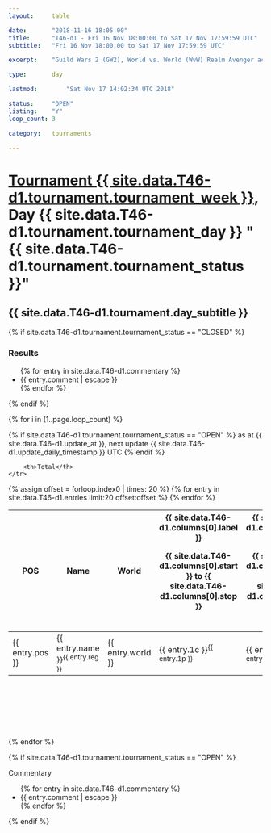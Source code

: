 ```yaml
---
layout: 	table

date: 		"2018-11-16 18:05:00"
title: 		"T46-d1 - Fri 16 Nov 18:00:00 to Sat 17 Nov 17:59:59 UTC"
subtitle: 	"Fri 16 Nov 18:00:00 to Sat 17 Nov 17:59:59 UTC"

excerpt:    "Guild Wars 2 (GW2), World vs. World (WvW) Realm Avenger achivement Tournament. \"Every Kill Counts\""

type:       day

lastmod: 		"Sat Nov 17 14:02:34 UTC 2018"

status:     "OPEN"
listing:    "Y"
loop_count: 3

category: 	tournaments

---
```

<div class="table_header">
    <h1><a href="{{ site.data.T46-d1.tournament.week_url }}">Tournament {{ site.data.T46-d1.tournament.tournament_week }}</a>, Day {{ site.data.T46-d1.tournament.tournament_day }} "{{ site.data.T46-d1.tournament.tournament_status }}"</h1>
    <h2>{{ site.data.T46-d1.tournament.day_subtitle }}</h2> 
</div>

{% if site.data.T46-d1.tournament.tournament_status == "CLOSED" %} 
<div class="commentary">
  <h3>Results</h3>
  <ul>
    {% for entry in site.data.T46-d1.commentary %}
    <li class="commentary_list">{{ entry.comment | escape }}</li>
    {% endfor %}
  </ul>
</div>
{% endif %}


{% for i in (1..page.loop_count) %}

{% if site.data.T46-d1.tournament.tournament_status == "OPEN" %} 
<span class="table_nextupdate">as at {{ site.data.T46-d1.update_at }}, next update {{ site.data.T46-d1.update_daily_timestamp }} UTC</span> 
{% endif %}

<table class="day_table">
  <colgroup>
    <col style="width:18px">
    <col style="width:55px">
    <col style="width:55px">
    <col style="width:12px">
    <col style="width:12px">
    <col style="width:12px">
    <col style="width:12px">
    <col style="width:12px">
    <col style="width:12px">
    <col style="width:12px">
    <col style="width:12px">
    <col style="width:12px">
    <col style="width:12px">
    <col style="width:12px">
    <col style="width:12px">
    <col style="width:12px">
    <col style="width:12px">
    <col style="width:12px">
    <col style="width:12px">
    <col style="width:12px">
    <col style="width:12px">
    <col style="width:12px">
    <col style="width:12px">
    <col style="width:12px">
    <col style="width:12px">
    <col style="width:12px">
    <col style="width:12px">
    <col style="width:18px">
  </colgroup>  
  <thead>
    <tr>
        <th>POS</th>
        <th class="AlignLeft">Name</th>
        <th class="AlignLeft">World</th>

<th><div class="label">{{ site.data.T46-d1.columns[0].label }}<p class="onhover">{{ site.data.T46-d1.columns[0].start }} to {{ site.data.T46-d1.columns[0].stop }}</p></div>​</th>
<th><div class="label">{{ site.data.T46-d1.columns[1].label }}<p class="onhover">{{ site.data.T46-d1.columns[1].start }} to {{ site.data.T46-d1.columns[1].stop }}</p></div>​</th>
<th><div class="label">{{ site.data.T46-d1.columns[2].label }}<p class="onhover">{{ site.data.T46-d1.columns[2].start }} to {{ site.data.T46-d1.columns[2].stop }}</p></div>​</th>
<th><div class="label">{{ site.data.T46-d1.columns[3].label }}<p class="onhover">{{ site.data.T46-d1.columns[3].start }} to {{ site.data.T46-d1.columns[3].stop }}</p></div>​</th>
<th><div class="label">{{ site.data.T46-d1.columns[4].label }}<p class="onhover">{{ site.data.T46-d1.columns[4].start }} to {{ site.data.T46-d1.columns[4].stop }}</p></div>​</th>
<th><div class="label">{{ site.data.T46-d1.columns[5].label }}<p class="onhover">{{ site.data.T46-d1.columns[5].start }} to {{ site.data.T46-d1.columns[5].stop }}</p></div>​</th>
<th><div class="label">{{ site.data.T46-d1.columns[6].label }}<p class="onhover">{{ site.data.T46-d1.columns[6].start }} to {{ site.data.T46-d1.columns[6].stop }}</p></div>​</th>
<th><div class="label">{{ site.data.T46-d1.columns[7].label }}<p class="onhover">{{ site.data.T46-d1.columns[7].start }} to {{ site.data.T46-d1.columns[7].stop }}</p></div>​</th>
<th><div class="label">{{ site.data.T46-d1.columns[8].label }}<p class="onhover">{{ site.data.T46-d1.columns[8].start }} to {{ site.data.T46-d1.columns[8].stop }}</p></div>​</th>
<th><div class="label">{{ site.data.T46-d1.columns[9].label }}<p class="onhover">{{ site.data.T46-d1.columns[9].start }} to {{ site.data.T46-d1.columns[9].stop }}</p></div>​</th>
<th><div class="label">{{ site.data.T46-d1.columns[10].label }}<p class="onhover">{{ site.data.T46-d1.columns[10].start }} to {{ site.data.T46-d1.columns[10].stop }}</p></div>​</th>

<th><div class="label">{{ site.data.T46-d1.columns[11].label }}<p class="onhover">{{ site.data.T46-d1.columns[11].start }} to {{ site.data.T46-d1.columns[11].stop }}</p></div>​</th>
<th><div class="label">{{ site.data.T46-d1.columns[12].label }}<p class="onhover">{{ site.data.T46-d1.columns[12].start }} to {{ site.data.T46-d1.columns[12].stop }}</p></div>​</th>
<th><div class="label">{{ site.data.T46-d1.columns[13].label }}<p class="onhover">{{ site.data.T46-d1.columns[13].start }} to {{ site.data.T46-d1.columns[13].stop }}</p></div>​</th>
<th><div class="label">{{ site.data.T46-d1.columns[14].label }}<p class="onhover">{{ site.data.T46-d1.columns[14].start }} to {{ site.data.T46-d1.columns[14].stop }}</p></div>​</th>
<th><div class="label">{{ site.data.T46-d1.columns[15].label }}<p class="onhover">{{ site.data.T46-d1.columns[15].start }} to {{ site.data.T46-d1.columns[15].stop }}</p></div>​</th>
<th><div class="label">{{ site.data.T46-d1.columns[16].label }}<p class="onhover">{{ site.data.T46-d1.columns[16].start }} to {{ site.data.T46-d1.columns[16].stop }}</p></div>​</th>
<th><div class="label">{{ site.data.T46-d1.columns[17].label }}<p class="onhover">{{ site.data.T46-d1.columns[17].start }} to {{ site.data.T46-d1.columns[17].stop }}</p></div>​</th>
<th><div class="label">{{ site.data.T46-d1.columns[18].label }}<p class="onhover">{{ site.data.T46-d1.columns[18].start }} to {{ site.data.T46-d1.columns[18].stop }}</p></div>​</th>
<th><div class="label">{{ site.data.T46-d1.columns[19].label }}<p class="onhover">{{ site.data.T46-d1.columns[19].start }} to {{ site.data.T46-d1.columns[19].stop }}</p></div>​</th>
<th><div class="label">{{ site.data.T46-d1.columns[20].label }}<p class="onhover">{{ site.data.T46-d1.columns[20].start }} to {{ site.data.T46-d1.columns[20].stop }}</p></div>​</th>

<th><div class="label">{{ site.data.T46-d1.columns[21].label }}<p class="onhover">{{ site.data.T46-d1.columns[21].start }} to {{ site.data.T46-d1.columns[21].stop }}</p></div>​</th>
<th><div class="label">{{ site.data.T46-d1.columns[22].label }}<p class="onhover">{{ site.data.T46-d1.columns[22].start }} to {{ site.data.T46-d1.columns[22].stop }}</p></div>​</th>
<th><div class="label">{{ site.data.T46-d1.columns[23].label }}<p class="onhover">{{ site.data.T46-d1.columns[23].start }} to {{ site.data.T46-d1.columns[23].stop }}</p></div>​</th>

        <th>Total</th>
    </tr>
  </thead>
  {% assign offset = forloop.index0 | times: 20 %}
<tbody>
{% for entry in site.data.T46-d1.entries limit:20 offset:offset %}
  <tr>
    <td class="pl{{ entry.pos }}">{{ entry.pos }}</td>
    <td class="AlignLeft">{{ entry.name }}<sup>{{ entry.reg }}</sup></td>
    <td class="AlignLeft">{{ entry.world }}</td>
    <td class="pl{{ entry.1p }}">{{ entry.1c }}<sup>{{ entry.1p }}</sup></td>
    <td class="pl{{ entry.2p }}">{{ entry.2c }}<sup>{{ entry.2p }}</sup></td>
    <td class="pl{{ entry.3p }}">{{ entry.3c }}<sup>{{ entry.3p }}</sup></td>
    <td class="pl{{ entry.4p }}">{{ entry.4c }}<sup>{{ entry.4p }}</sup></td>
    <td class="pl{{ entry.5p }}">{{ entry.5c }}<sup>{{ entry.5p }}</sup></td>
    <td class="pl{{ entry.6p }}">{{ entry.6c }}<sup>{{ entry.6p }}</sup></td>
    <td class="pl{{ entry.7p }}">{{ entry.7c }}<sup>{{ entry.7p }}</sup></td>
    <td class="pl{{ entry.8p }}">{{ entry.8c }}<sup>{{ entry.8p }}</sup></td>
    <td class="pl{{ entry.9p }}">{{ entry.9c }}<sup>{{ entry.9p }}</sup></td>
    <td class="pl{{ entry.10p }}">{{ entry.10c }}<sup>{{ entry.10p }}</sup></td>
    <td class="pl{{ entry.11p }}">{{ entry.11c }}<sup>{{ entry.11p }}</sup></td>
    <td class="pl{{ entry.12p }}">{{ entry.12c }}<sup>{{ entry.12p }}</sup></td>
    <td class="pl{{ entry.13p }}">{{ entry.13c }}<sup>{{ entry.13p }}</sup></td>
    <td class="pl{{ entry.14p }}">{{ entry.14c }}<sup>{{ entry.14p }}</sup></td>
    <td class="pl{{ entry.15p }}">{{ entry.15c }}<sup>{{ entry.15p }}</sup></td>
    <td class="pl{{ entry.16p }}">{{ entry.16c }}<sup>{{ entry.16p }}</sup></td>
    <td class="pl{{ entry.17p }}">{{ entry.17c }}<sup>{{ entry.17p }}</sup></td>
    <td class="pl{{ entry.18p }}">{{ entry.18c }}<sup>{{ entry.18p }}</sup></td>
    <td class="pl{{ entry.19p }}">{{ entry.19c }}<sup>{{ entry.19p }}</sup></td>
    <td class="pl{{ entry.20p }}">{{ entry.20c }}<sup>{{ entry.20p }}</sup></td>
    <td class="pl{{ entry.21p }}">{{ entry.21c }}<sup>{{ entry.21p }}</sup></td>
    <td class="pl{{ entry.22p }}">{{ entry.22c }}<sup>{{ entry.22p }}</sup></td>
    <td class="pl{{ entry.23p }}">{{ entry.23c }}<sup>{{ entry.23p }}</sup></td>
    <td class="pl{{ entry.24p }}">{{ entry.24c }}<sup>{{ entry.24p }}</sup></td>
    <td>{{ entry.total }}</td>
  </tr>
{% endfor %}  
</tbody>
</table>
<div class="leaderboard">
  <script async src="//pagead2.googlesyndication.com/pagead/js/adsbygoogle.js"></script>
  <!-- 728x90 -->
  <ins class="adsbygoogle"
       style="display:inline-block;width:728px;height:90px"
       data-ad-client="ca-pub-3274917281288240"
       data-ad-slot="3870538733"></ins>
  <script>
  (adsbygoogle = window.adsbygoogle || []).push({});
  </script>    
</div>
<br />
{% endfor %}

{% if site.data.T46-d1.tournament.tournament_status == "OPEN" %} 
<div class="commentary">
  <span class="commentary_title">Commentary</span>
  <ul>
    {% for entry in site.data.T46-d1.commentary %}
    <li class="commentary_list">{{ entry.comment | escape }}</li>
    {% endfor %}
  </ul>
</div>
{% endif %}


